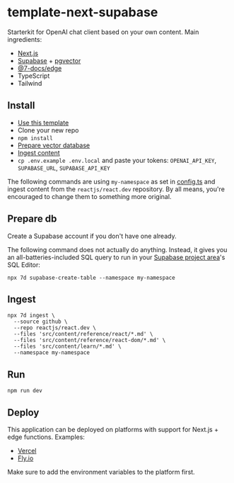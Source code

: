 # template-next-supabase

Starterkit for OpenAI chat client based on your own content. Main ingredients:

- [Next.js](https://nextjs.org)
- [Supabase](https://supabase.com) + [pgvector](https://supabase.com/docs/guides/database/extensions/pgvector)
- [@7-docs/edge](https://www.npmjs.com/package/@7-docs/edge)
- TypeScript
- Tailwind

## Install

- [Use this template](https://github.com/7-docs/template-next-supabase/generate)
- Clone your new repo
- `npm install`
- [Prepare vector database](#prepare-db)
- [Ingest content](#ingest)
- `cp .env.example .env.local` and paste your tokens: `OPENAI_API_KEY`, `SUPABASE_URL`, `SUPABASE_API_KEY`

The following commands are using `my-namespace` as set in [config.ts](./config.ts) and ingest content from the
`reactjs/react.dev` repository. By all means, you're encouraged to change them to something more original.

## Prepare db

Create a Supabase account if you don't have one already.

The following command does not actually do anything. Instead, it gives you an all-batteries-included SQL query to run in
your [Supabase project area](https://app.supabase.com/projects)'s SQL Editor:

```shell
npx 7d supabase-create-table --namespace my-namespace
```

## Ingest

```shell
npx 7d ingest \
  --source github \
  --repo reactjs/react.dev \
  --files 'src/content/reference/react/*.md' \
  --files 'src/content/reference/react-dom/*.md' \
  --files 'src/content/learn/*.md' \
  --namespace my-namespace
```

## Run

```shell
npm run dev
```

## Deploy

This application can be deployed on platforms with support for Next.js + edge functions. Examples:

- [Vercel](https://vercel.com)
- [Fly.io](https://fly.io)

Make sure to add the environment variables to the platform first.
